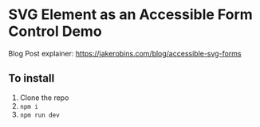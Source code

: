 # SVG Element as an Accessible Form Control Demo

Blog Post explainer: https://jakerobins.com/blog/accessible-svg-forms

## To install

1. Clone the repo
2. `npm i`
3. `npm run dev`
